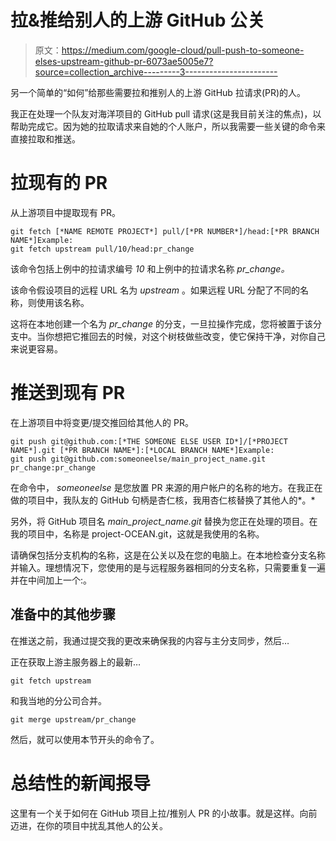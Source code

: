 # 拉&推给别人的上游 GitHub 公关

> 原文：<https://medium.com/google-cloud/pull-push-to-someone-elses-upstream-github-pr-6073ae5005e7?source=collection_archive---------3----------------------->

另一个简单的“如何”给那些需要拉和推别人的上游 GitHub 拉请求(PR)的人。

我正在处理一个队友对海洋项目的 GitHub pull 请求(这是我目前关注的焦点)，以帮助完成它。因为她的拉取请求来自她的个人账户，所以我需要一些关键的命令来直接拉取和推送。

# 拉现有的 PR

从上游项目中提取现有 PR。

```
git fetch [*NAME REMOTE PROJECT*] pull/[*PR NUMBER*]/head:[*PR BRANCH NAME*]Example:
git fetch upstream pull/10/head:pr_change
```

该命令包括上例中的拉请求编号 *10* 和上例中的拉请求名称 *pr_change。*

该命令假设项目的远程 URL 名为 *upstream* 。如果远程 URL 分配了不同的名称，则使用该名称。

这将在本地创建一个名为 *pr_change* 的分支，一旦拉操作完成，您将被置于该分支中。当你想把它推回去的时候，对这个树枝做些改变，使它保持干净，对你自己来说更容易。

# 推送到现有 PR

在上游项目中将变更/提交推回给其他人的 PR。

```
git push git@github.com:[*THE SOMEONE ELSE USER ID*]/[*PROJECT NAME*].git [*PR BRANCH NAME*]:[*LOCAL BRANCH NAME*]Example:
git push git@github.com:someoneelse/main_project_name.git pr_change:pr_change
```

在命令中， *someoneelse* 是您放置 PR 来源的用户帐户的名称的地方。在我正在做的项目中，我队友的 GitHub 句柄是杏仁核，我用杏仁核替换了其他人的*。*

另外，将 GitHub 项目名 *main_project_name.git* 替换为您正在处理的项目。在我的项目中，名称是 project-OCEAN.git，这就是我使用的名称。

请确保包括分支机构的名称，这是在公关以及在您的电脑上。在本地检查分支名称并输入。理想情况下，您使用的是与远程服务器相同的分支名称，只需要重复一遍并在中间加上一个:。

## 准备中的其他步骤

在推送之前，我通过提交我的更改来确保我的内容与主分支同步，然后…

正在获取上游主服务器上的最新…

```
git fetch upstream
```

和我当地的分公司合并。

```
git merge upstream/pr_change
```

然后，就可以使用本节开头的命令了。

# 总结性的新闻报导

这里有一个关于如何在 GitHub 项目上拉/推别人 PR 的小故事。就是这样。向前迈进，在你的项目中扰乱其他人的公关。